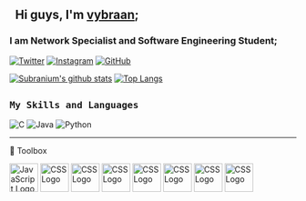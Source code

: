 ## &nbsp; Hi guys, I'm [vybraan](https://github.com/vybraan); 
### I am Network Specialist and Software Engineering Student;

[![Twitter](https://img.shields.io/badge/Twitter-1DA1F2?style=for-the-badge&logo=twitter&logoColor=white)](https://twitter.com/vybraan)
[![Instagram](https://img.shields.io/badge/Instagram-E4405F?style=for-the-badge&logo=instagram&logoColor=white)](https://instagram.com/AiltonBauque)
[![GitHub](https://img.shields.io/badge/Github-100000?style=for-the-badge&logo=github&logoColor=white)](https://github.com/vybraan)

[![Subranium's github stats](https://github-readme-stats.vercel.app/api?username=vybraan&show_icons=true&theme=outrun)](https://github.com/anuraghazra/github-readme-stats) [![Top Langs](https://github-readme-stats.vercel.app/api/top-langs/?username=vybraan&langs_count=8&theme=outrun)](https://github.com/anuraghazra/github-readme-stats)


##
<h3><b><samp>My Skills and Languages</samp></b></h3>

![C](https://img.shields.io/badge/C-00599C?style=flat-square&logo=c%2B%2B&logoColor=white)
![Java](https://img.shields.io/badge/Java-013243?style=flat-square&logo=Java&logoColor=white)
![Python](https://img.shields.io/badge/Python-3776AB?style=flat-square&logo=Python&logoColor=white)


<!--aa
![PHP](https://img.shields.io/badge/PHP-777BB4?style=flat-square&logo=php&logoColor=white)
![MySQL](https://img.shields.io/badge/MySQL-4479A1?style=flat-square&logo=MySQL&logoColor=white)
![HTML5](https://img.shields.io/badge/HTML5-E34F26?style=flat-square&logo=HTML5&logoColor=white)
![CSS3](https://img.shields.io/badge/CSS3-1572B6?style=flat-square&logo=CSS3&logoColor=white)
-->

---
🧰 Toolbox

<img src="https://cdn.worldvectorlogo.com/logos/linux-tux.svg" alt="JavaScript Logo" width="50" height="50"/>			<img src="https://cdn.worldvectorlogo.com/logos/microsoft-windows-22.svg" alt="CSS Logo" width="50" height="50"/>		<img src="https://cdn.worldvectorlogo.com/logos/git-icon.svg" alt="CSS Logo" width="50" height="50"/>		<img src="https://cdn.worldvectorlogo.com/logos/bash-1.svg" alt="CSS Logo" width="50" height="50"/>		<img src="https://cdn.worldvectorlogo.com/logos/android-logomark.svg" alt="CSS Logo" width="50" height="50"/>		<img src="https://cdn.worldvectorlogo.com/logos/java.svg" alt="CSS Logo" width="50" height="50"/>		<img src="https://cdn.worldvectorlogo.com/logos/intellij-idea-1.svg" alt="CSS Logo" width="50" height="50"/>		<img src="https://cdn.worldvectorlogo.com/logos/python-4.svg" alt="CSS Logo" width="50" height="50"/>	   


